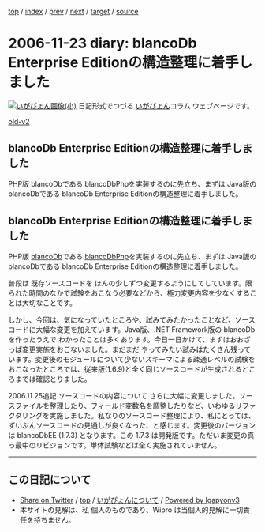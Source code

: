 [top](../index.html) 
 / [index](index.html) 
 / [prev](ig061121.html) 
 / [next](ig061125.html) 
 / [target](http://www.igapyon.jp/igapyon/diary/2006/ig061123.html) 
 / [source](https://github.com/igapyon/diary/blob/master/2006/ig061123.src.md) 

2006-11-23 diary: blancoDb Enterprise Editionの構造整理に着手しました
=====================================================================================================
[![いがぴょん画像(小)](http://www.igapyon.jp/igapyon/diary/images/iga200306s.jpg "いがぴょん")](http://www.igapyon.jp/igapyon/diary/memo/memoigapyon.html) 日記形式でつづる [いがぴょん](http://www.igapyon.jp/igapyon/diary/memo/memoigapyon.html)コラム ウェブページです。

[old-v2](ig061123-orig.html)

## blancoDb Enterprise Editionの構造整理に着手しました

PHP版 blancoDbである blancoDbPhpを実装するのに先立ち、まずは Java版の blancoDbである blancoDb Enterprise Editionの構造整理に着手しました。


## blancoDb Enterprise Editionの構造整理に着手しました

PHP版 [blancoDb](http://www.igapyon.jp/blanco/blancodb.html)である [blancoDbPhp](http://www.igapyon.jp/blanco/blancodbphp.html)を実装するのに先立ち、まずは
Java版の blancoDbである blancoDb Enterprise Editionの構造整理に着手しました。

普段は 既存ソースコードを ほんの少しずつ変更するようにしてしています。限られた時間のなかで試験をおこなう必要などから、極力変更内容を少なくすることは大切なことです。

しかし、今回は、気になっていたところや、試みてみたかったことなど、ソースコードに大幅な変更を加えています。Java版、.NET Framework版の
blancoDbを作ったうえで わかったことは多くあります。今日一日かけて、まずはおおざっぱ変更実施をおこないました。まだまだ やってみたい試みはたくさん残っています。変更後のモジュールについて少ないスキーマによる疎通レベルの試験をおこなったところでは、従来版(1.6.9)と全く同じソースコードが生成されるところまでは確認とりました。

2006.11.25追記 ソースコードの内容について さらに大幅に変更しました。ソースファイルを整理したり、フィールド変数名を調整したりなど、いわゆるリファクタリングを実施しました。私なりのソースコード整理により、私にとっては、ずいぶんソースコードの見通しが良くなった、と感じます。変更後のバージョンは blancoDbEE (1.7.3) となります。この 1.7.3 は開発版です。ただいま変更の真っ最中のリビジョンです。単体試験などは全く実施されていません。


----------------------------------------------------------------------------------------------------

## この日記について

* [Share on Twitter](https://twitter.com/intent/tweet?hashtags=igapyon%2Cdiary%2C%E3%81%84%E3%81%8C%E3%81%B4%E3%82%87%E3%82%93&text=blancoDb+Enterprise+Edition%E3%81%AE%E6%A7%8B%E9%80%A0%E6%95%B4%E7%90%86%E3%81%AB%E7%9D%80%E6%89%8B%E3%81%97%E3%81%BE%E3%81%97%E3%81%9F&url=http%3A%2F%2Fwww.igapyon.jp%2Figapyon%2Fdiary%2F2006%2Fig061123.html) / [top](../index.html) / [いがぴょんについて](http://www.igapyon.jp/igapyon/diary/memo/memoigapyon.html) / [Powered by Igapyonv3](https://github.com/igapyon/igapyonv3)
* 本サイトの見解は、私 個人のものであり、Wipro は当個人的見解に一切責任を持ちません。 
